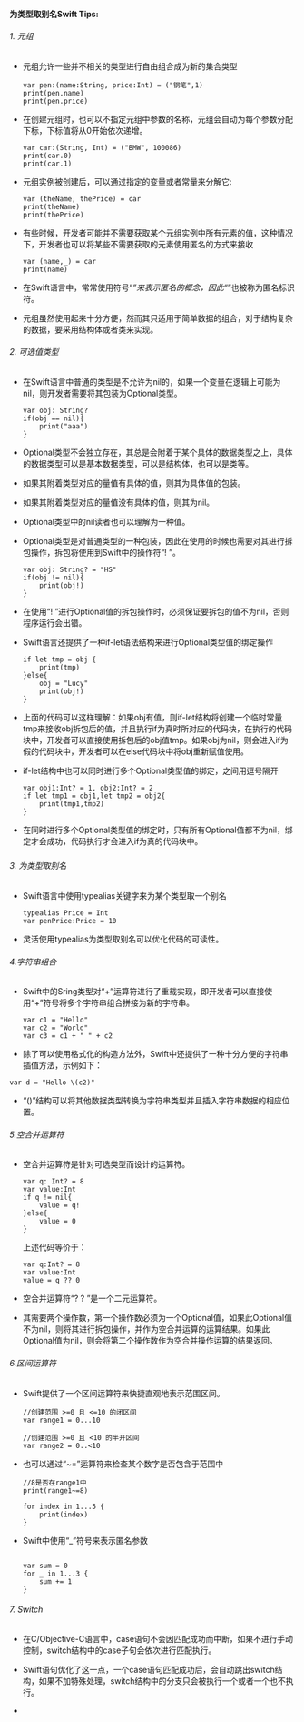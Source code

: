 #### 为类型取别名Swift Tips:



###### 1. 元组

* 元组允许一些并不相关的类型进行自由组合成为新的集合类型

  ``` 
  var pen:(name:String, price:Int) = ("钢笔",1)
  print(pen.name)
  print(pen.price)
  ```

* 在创建元组时，也可以不指定元组中参数的名称，元组会自动为每个参数分配下标，下标值将从0开始依次递增。

  ```
  var car:(String, Int) = ("BMW", 100086)
  print(car.0)
  print(car.1)
  ```

* 元组实例被创建后，可以通过指定的变量或者常量来分解它:

  ~~~
  var (theName, thePrice) = car
  print(theName)
  print(thePrice)
  ~~~

* 有些时候，开发者可能并不需要获取某个元组实例中所有元素的值，这种情况下，开发者也可以将某些不需要获取的元素使用匿名的方式来接收

  ```
  var (name,_) = car
  print(name)
  ```

* 在Swift语言中，常常使用符号“_”来表示匿名的概念，因此“_”也被称为匿名标识符。

* 元组虽然使用起来十分方便，然而其只适用于简单数据的组合，对于结构复杂的数据，要采用结构体或者类来实现。

  

###### 2. 可选值类型

* 在Swift语言中普通的类型是不允许为nil的，如果一个变量在逻辑上可能为nil，则开发者需要将其包装为Optional类型。

  ~~~
  var obj: String?
  if(obj == nil){
      print("aaa")
  }
  ~~~

* Optional类型不会独立存在，其总是会附着于某个具体的数据类型之上，具体的数据类型可以是基本数据类型，可以是结构体，也可以是类等。

* 如果其附着类型对应的量值有具体的值，则其为具体值的包装。

* 如果其附着类型对应的量值没有具体的值，则其为nil。

* Optional类型中的nil读者也可以理解为一种值。

* Optional类型是对普通类型的一种包装，因此在使用的时候也需要对其进行拆包操作，拆包将使用到Swift中的操作符“! ”。

  ~~~
  var obj: String? = "HS"
  if(obj != nil){
      print(obj!)
  }
  ~~~

* 在使用“! ”进行Optional值的拆包操作时，必须保证要拆包的值不为nil，否则程序运行会出错。

* Swift语言还提供了一种if-let语法结构来进行Optional类型值的绑定操作

  ```
  if let tmp = obj {
      print(tmp)
  }else{
      obj = "Lucy" 
      print(obj!)
  }
  ```

* 上面的代码可以这样理解：如果obj有值，则if-let结构将创建一个临时常量tmp来接收obj拆包后的值，并且执行if为真时所对应的代码块，在执行的代码块中，开发者可以直接使用拆包后的obj值tmp。如果obj为nil，则会进入if为假的代码块中，开发者可以在else代码块中将obj重新赋值使用。

* if-let结构中也可以同时进行多个Optional类型值的绑定，之间用逗号隔开

  ```
  var obj1:Int? = 1, obj2:Int? = 2
  if let tmp1 = obj1,let tmp2 = obj2{
      print(tmp1,tmp2)
  }
  ```

* 在同时进行多个Optional类型值的绑定时，只有所有Optional值都不为nil，绑定才会成功，代码执行才会进入if为真的代码块中。

##### 

###### 3. 为类型取别名

* Swift语言中使用typealias关键字来为某个类型取一个别名

  ```
  typealias Price = Int
  var penPrice:Price = 10 
  ```

* 灵活使用typealias为类型取别名可以优化代码的可读性。 



###### 4.字符串组合

* Swift中的Sring类型对“+”运算符进行了重载实现，即开发者可以直接使用“+”符号将多个字符串组合拼接为新的字符串。

  ```
  var c1 = "Hello"
  var c2 = "World"
  var c3 = c1 + " " + c2
  ```

*  除了可以使用格式化的构造方法外，Swift中还提供了一种十分方便的字符串插值方法，示例如下：

  ```
  var d = "Hello \(c2)"
  ```

*  “\()”结构可以将其他数据类型转换为字符串类型并且插入字符串数据的相应位置。



###### 5.空合并运算符

* 空合并运算符是针对可选类型而设计的运算符。

  ```
  var q: Int? = 8
  var value:Int
  if q != nil{
      value = q!
  }else{
      value = 0
  }
  ```

  上述代码等价于：

  ```
  var q:Int? = 8
  var value:Int
  value = q ?? 0
  ```

* 空合并运算符“? ? ”是一个二元运算符。
* 其需要两个操作数，第一个操作数必须为一个Optional值，如果此Optional值不为nil，则将其进行拆包操作，并作为空合并运算的运算结果。如果此Optional值为nil，则会将第二个操作数作为空合并操作运算的结果返回。



###### 6.区间运算符

* Swift提供了一个区间运算符来快捷直观地表示范围区间。

  ```
  //创建范围 >=0 且 <=10 的闭区间
  var range1 = 0...10
  
  //创建范围 >=0 且 <10 的半开区间
  var range2 = 0..<10
  ```

* 也可以通过“~=”运算符来检查某个数字是否包含于范围中

  ```
  //8是否在range1中
  print(range1~=8)
  ```

  ```
  for index in 1...5 {
      print(index)
  }
  ```

* Swift中使用“_”符号来表示匿名参数

  ```
  
  var sum = 0
  for _ in 1...3 {
      sum += 1
  }
  ```

  

###### 7. Switch

* 在C/Objective-C语言中，case语句不会因匹配成功而中断，如果不进行手动控制，switch结构中的case子句会依次进行匹配执行。

* Swift语句优化了这一点，一个case语句匹配成功后，会自动跳出switch结构，如果不加特殊处理，switch结构中的分支只会被执行一个或者一个也不执行。 
* 







